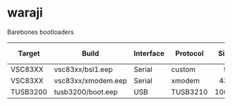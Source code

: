 # waraji
Barebones bootloaders

| Target        | Build              | Interface     | Protocol | Size  | Rom use       |
| ------------- | ------------------ |-------------- | -------- | ----: | ------------: |
| VSC83XX       | vsc83xx/bsl1.eep   | Serial        | custom   |    96 |          1.2% |
| VSC83XX       | vsc83xx/xmodem.eep | Serial        | xmodem   |   436 |          5.3% |
| TUSB3200      | tusb3200/boot.eep  | USB           | TUSB3210 |  1004 |         12.3% |
